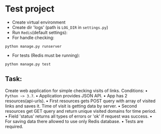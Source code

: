 Test project
=================

- Create virtual environment
- Create dir 'logs' (path is `LOG_DIR` in `settings.py`)
- Run `Redis`(default settings):
- For handle checking:
```
python manage.py runserver
```
- For tests (Redis must be running):
```
python manage.py test
```

Task:
---------------
Create web application for simple checking visits of links.
Conditions:
• `Python ~> 3.7`.
• Application provides JSON API.
• App has 2 resources(api-urls).
• First resources gets POST query with array of visited links and saves it. Time of visit is getting data by server.
• Second resources get GET query and return unique visited domains for time period.
• Field 'status' returns all types of errors or 'ok' if request was success.
• For saving data there allowed to use only Redis database.
• Tests are required.